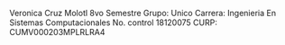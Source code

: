 Veronica Cruz Molotl
8vo Semestre Grupo: Unico Carrera: Ingenieria En Sistemas Computacionales
No. control 18120075
CURP: CUMV000203MPLRLRA4
